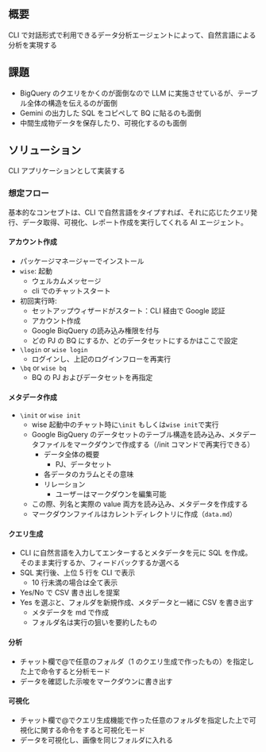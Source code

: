 ## 概要

CLI で対話形式で利用できるデータ分析エージェントによって、自然言語による分析を実現する

## 課題

- BigQuery のクエリをかくのが面倒なので LLM に実施させているが、テーブル全体の構造を伝えるのが面倒
- Gemini の出力した SQL をコピペして BQ に貼るのも面倒
- 中間生成物データを保存したり、可視化するのも面倒

## ソリューション

CLI アプリケーションとして実装する

### 想定フロー

基本的なコンセプトは、CLI で自然言語をタイプすれば、それに応じたクエリ発行、データ取得、可視化、レポート作成を実行してくれる AI エージェント。

#### アカウント作成

- パッケージマネージャーでインストール
- `wise`: 起動
  - ウェルカムメッセージ
  - cli でのチャットスタート
- 初回実行時:
  - セットアップウィザードがスタート：CLI 経由で Google 認証
  - アカウント作成
  - Google BiqQuery の読み込み権限を付与
  - どの PJ の BQ にするか、どのデータセットにするかはここで設定
- `\login` or `wise login`
  - ログインし、上記のログインフローを再実行
- `\bq` or `wise bq`
  - BQ の PJ およびデータセットを再指定

#### メタデータ作成

- `\init` or `wise init`
  - wise 起動中のチャット時に`\init` もしくは`wise init`で実行
  - Google BigQuery のデータセットのテーブル構造を読み込み、メタデータファイルをマークダウンで作成する（/init コマンドで再実行できる）
    - データ全体の概要
      - PJ、データセット
    - 各データのカラムとその意味
    - リレーション
      - ユーザーはマークダウンを編集可能
  - この際、列名と実際の value 両方を読み込み、メタデータを作成する
  - マークダウンファイルはカレントディレクトリに作成（`data.md`）

#### クエリ生成

- CLI に自然言語を入力してエンターするとメタデータを元に SQL を作成。そのまま実行するか、フィードバックするか選べる
- SQL 実行後、上位 5 行を CLI で表示
  - 10 行未満の場合は全て表示
- Yes/No で CSV 書き出しを提案
- Yes を選ぶと、フォルダを新規作成、メタデータと一緒に CSV を書き出す
  - メタデータを md で作成
  - フォルダ名は実行の狙いを要約したもの

#### 分析

- チャット欄で@で任意のフォルダ（1 のクエリ生成で作ったもの）を指定した上で命令すると分析モード
- データを確認した示唆をマークダウンに書き出す

#### 可視化

- チャット欄で@でクエリ生成機能で作った任意のフォルダを指定した上で可視化に関する命令をすると可視化モード
- データを可視化し、画像を同じフォルダに入れる
